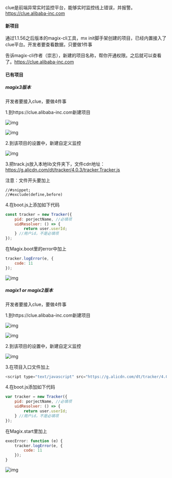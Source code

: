 clue是前端异常实时监控平台，能够实时监控线上错误，并报警。https://clue.alibaba-inc.com
#### 新项目
通过1.1.56之后版本的magix-cli工具，mx init脚手架创建的项目，已经内置接入了clue平台。开发者要查看数据，只要做1件事

告诉magix-cli作者（崇志），新建的项目名称，帮你开通权限。之后就可以查看了。https://clue.alibaba-inc.com


#### 已有项目
##### magix3版本
开发者要接入clue，要做4件事

1.到https://clue.alibaba-inc.com新建项目

![img](https://img.alicdn.com/tfs/TB1imtBmSzqK1RjSZPxXXc4tVXa-1013-485.png)

![img](https://img.alicdn.com/tfs/TB1BK40mFzqK1RjSZFvXXcB7VXa-825-336.png)

2.到该项目的设置中，新建自定义监控

![img](https://img.alicdn.com/tfs/TB1fM81mSzqK1RjSZFHXXb3CpXa-636-684.png)

3.把track.js放入本地lib文件夹下，文件cdn地址：https://g.alicdn.com/dt/tracker/4.0.3/tracker.Tracker.js

注意：文件开头要加上

```
//#snippet;
//#exclude(define,before)
```
4.在boot.js上添加如下代码
```javascript
const tracker = new Tracker({
    pid: porjectName, //必填项
    uidResolver: () => {
        return user.userId;
    } //用户id，不是必填项
});
```
在Magix.boot里的error中加上
```javascript
tracker.logError(e, {
    code: 11
});
```
![img](https://img.alicdn.com/tfs/TB1I1NEmPTpK1RjSZKPXXa3UpXa-1212-1082.png)
##### magix1 or magix2版本
开发者要接入clue，要做4件事

1.到https://clue.alibaba-inc.com新建项目

![img](https://img.alicdn.com/tfs/TB1imtBmSzqK1RjSZPxXXc4tVXa-1013-485.png)

![img](https://img.alicdn.com/tfs/TB1BK40mFzqK1RjSZFvXXcB7VXa-825-336.png)

2.到该项目的设置中，新建自定义监控

![img](https://img.alicdn.com/tfs/TB1fM81mSzqK1RjSZFHXXb3CpXa-636-684.png)

3.在项目入口文件加上

```javascript
<script type="text/javascript" src="https://g.alicdn.com/dt/tracker/4.0.3/??tracker.Tracker.js,tracker.interfaceTrackerPlugin.js,tracker.performanceTrackerPlugin.js" crossorigin></script>
```

4.在boot.js添加如下代码

```javascript
var tracker = new Tracker({
    pid: porjectName, //必填项
    uidResolver: () => {
        return user.userId;
    } //用户id，不是必填项
});
```
在Magix.start里加上
```javascript
execError: function (e) {
    tracker.logError(e, {
        code: 11
    });
}
```
![img](https://img.alicdn.com/tfs/TB1qd42mMHqK1RjSZFkXXX.WFXa-1346-972.png)